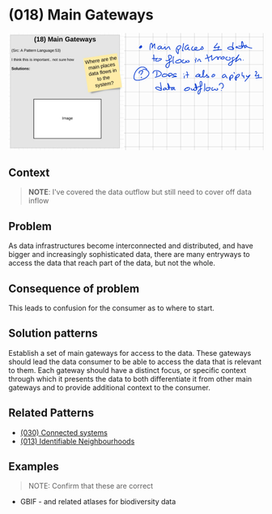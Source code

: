# (018) Main Gateways

![](images/image001.png)

## Context

> **NOTE**: I've covered the data outflow but still need to cover off data inflow

## Problem

As data infrastructures become interconnected and distributed, and have bigger and increasingly sophisticated data, there are many entryways to access the data that reach part of the data, but not the whole.

## Consequence of problem

This leads to confusion for the consumer as to where to start.

## Solution patterns

Establish a set of main gateways for access to the data.  These gateways should lead the data consumer to be able to access the data that is relevant to them.  Each gateway should have a distinct focus, or specific context through which it presents the data to both differentiate it
from other main gateways and to provide additional context to the consumer.

## Related Patterns
* [(030) Connected systems](https://github.com/kheerand/Social-architecture-pattern-library/blob/master/patterns/(030)%20Connected%20Systems/README.md)
* [(013) Identifiable Neighbourhoods](https://github.com/kheerand/Social-architecture-pattern-library/blob/master/patterns/(013)%20Identifiable%20neighbourhoods/README.md)

## Examples

> NOTE: Confirm that these are correct

- GBIF - and related atlases for biodiversity data


<links to examples>
